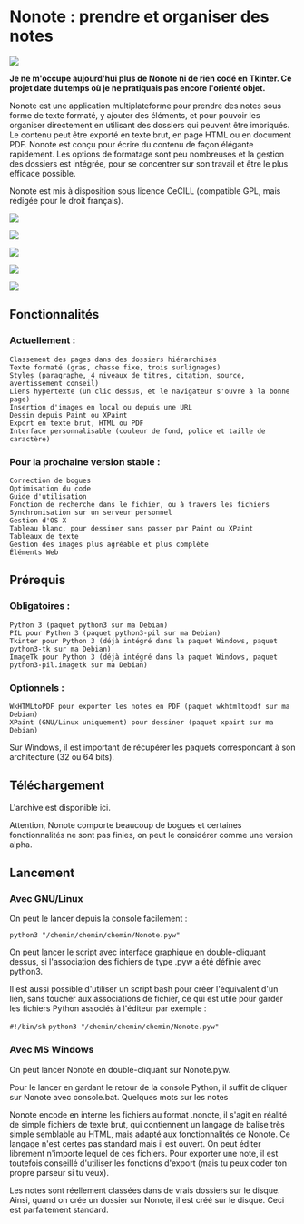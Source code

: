 # Nonote : prendre et organiser des notes

![](https://raw.githubusercontent.com/hyakosm/nonote/master/nonote.png)

**Je ne m'occupe aujourd'hui plus de Nonote ni de rien codé en Tkinter. Ce projet date du temps où je ne pratiquais pas encore l'orienté objet.**

Nonote est une application multiplateforme pour prendre des notes sous forme de texte formaté, y ajouter des éléments, et pour pouvoir les organiser directement en utilisant des dossiers qui peuvent être imbriqués. Le contenu peut être exporté en texte brut, en page HTML ou en document PDF. Nonote est conçu pour écrire du contenu de façon élégante rapidement. Les options de formatage sont peu nombreuses et la gestion des dossiers est intégrée, pour se concentrer sur son travail et être le plus efficace possible.

Nonote est mis à disposition sous licence CeCILL (compatible GPL, mais rédigée pour le droit français).

![](https://raw.githubusercontent.com/hyakosm/nonote/master/nonote1.png)

![](https://raw.githubusercontent.com/hyakosm/nonote/master/nonote2.png)

![](https://raw.githubusercontent.com/hyakosm/nonote/master/nonote3.png)

![](https://raw.githubusercontent.com/hyakosm/nonote/master/nonote4.png)

![](https://raw.githubusercontent.com/hyakosm/nonote/master/nonote5.png)

## Fonctionnalités

### Actuellement :

    Classement des pages dans des dossiers hiérarchisés
    Texte formaté (gras, chasse fixe, trois surlignages)
    Styles (paragraphe, 4 niveaux de titres, citation, source, avertissement conseil)
    Liens hypertexte (un clic dessus, et le navigateur s'ouvre à la bonne page)
    Insertion d'images en local ou depuis une URL
    Dessin depuis Paint ou XPaint
    Export en texte brut, HTML ou PDF
    Interface personnalisable (couleur de fond, police et taille de caractère)

### Pour la prochaine version stable :

    Correction de bogues
    Optimisation du code
    Guide d'utilisation
    Fonction de recherche dans le fichier, ou à travers les fichiers
    Synchronisation sur un serveur personnel
    Gestion d'OS X
    Tableau blanc, pour dessiner sans passer par Paint ou XPaint
    Tableaux de texte
    Gestion des images plus agréable et plus complète
    Éléments Web

## Prérequis

### Obligatoires :

    Python 3 (paquet python3 sur ma Debian)
    PIL pour Python 3 (paquet python3-pil sur ma Debian)
    Tkinter pour Python 3 (déjà intégré dans la paquet Windows, paquet python3-tk sur ma Debian)
    ImageTk pour Python 3 (déjà intégré dans la paquet Windows, paquet python3-pil.imagetk sur ma Debian)

### Optionnels :

    WkHTMLtoPDF pour exporter les notes en PDF (paquet wkhtmltopdf sur ma Debian)
    XPaint (GNU/Linux uniquement) pour dessiner (paquet xpaint sur ma Debian)

Sur Windows, il est important de récupérer les paquets correspondant à son architecture (32 ou 64 bits).

## Téléchargement

L'archive est disponible ici.

Attention, Nonote comporte beaucoup de bogues et certaines fonctionnalités ne sont pas finies, on peut le considérer comme une version alpha.

## Lancement

### Avec GNU/Linux

On peut le lancer depuis la console facilement :

`python3 "/chemin/chemin/chemin/Nonote.pyw"`

On peut lancer le script avec interface graphique en double-cliquant dessus, si l'association des fichiers de type .pyw a été définie avec python3.

Il est aussi possible d'utiliser un script bash pour créer l'équivalent d'un lien, sans toucher aux associations de fichier, ce qui est utile pour garder les fichiers Python associés à l'éditeur par exemple :

`#!/bin/sh`
`python3 "/chemin/chemin/chemin/Nonote.pyw"`

### Avec MS Windows

On peut lancer Nonote en double-cliquant sur Nonote.pyw.

Pour le lancer en gardant le retour de la console Python, il suffit de cliquer sur Nonote avec console.bat.
Quelques mots sur les notes

Nonote encode en interne les fichiers au format .nonote, il s'agit en réalité de simple fichiers de texte brut, qui contiennent un langage de balise très simple semblable au HTML, mais adapté aux fonctionnalités de Nonote. Ce langage n'est certes pas standard mais il est ouvert. On peut éditer librement n'importe lequel de ces fichiers. Pour exporter une note, il est toutefois conseillé d'utiliser les fonctions d'export (mais tu peux coder ton propre parseur si tu veux).

Les notes sont réellement classées dans de vrais dossiers sur le disque. Ainsi, quand on crée un dossier sur Nonote, il est créé sur le disque. Ceci est parfaitement standard.
